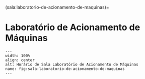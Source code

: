 (sala:laboratorio-de-acionamento-de-maquinas)=

# Laboratório de Acionamento de Máquinas

```{figure} ../_static/img/sala/laboratorio-de-acionamento-de-maquinas.png
---
width: 100%
align: center
alt: Horário de Sala Laboratório de Acionamento de Máquinas
name: fig:sala:laboratorio-de-acionamento-de-maquinas
---
```

